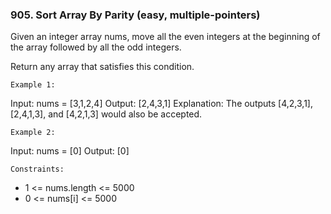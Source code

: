 ### 905. Sort Array By Parity (easy, multiple-pointers)

Given an integer array nums, move all the even integers at the beginning of the array followed by all the odd integers.

Return any array that satisfies this condition.

`Example 1:`

Input: nums = [3,1,2,4]
Output: [2,4,3,1]
Explanation: The outputs [4,2,3,1], [2,4,1,3], and [4,2,1,3] would also be accepted.

`Example 2:`

Input: nums = [0]
Output: [0]

`Constraints:`

- 1 <= nums.length <= 5000
- 0 <= nums[i] <= 5000
